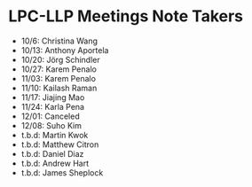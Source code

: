 # LPC-LLP Meetings Note Takers

- 10/6: Christina Wang
- 10/13: Anthony Aportela
- 10/20: Jörg Schindler
- 10/27: Karem Penalo
- 11/03: Karem Penalo
- 11/10: Kailash Raman
- 11/17: Jiajing Mao
- 11/24: Karla Pena
- 12/01: Canceled
- 12/08: Suho Kim
- t.b.d: Martin Kwok
- t.b.d: Matthew Citron
- t.b.d: Daniel Diaz
- t.b.d: Andrew Hart
- t.b.d: James Sheplock
